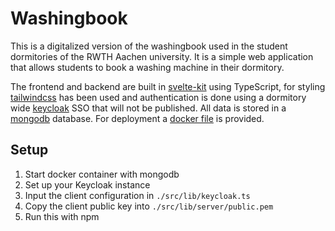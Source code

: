 # Washingbook

This is a digitalized version of the washingbook used in the student dormitories of the RWTH Aachen university. 
It is a simple web application that allows students to book a washing machine in their dormitory. 

The frontend and backend are built in [svelte-kit](https://kit.svelte.dev/) using TypeScript,
for styling [tailwindcss](https://tailwindcss.com/) has been used
and authentication is done using a dormitory wide [keycloak](https://www.keycloak.org/) SSO that will not be published.
All data is stored in a [mongodb](https://www.mongodb.com/) database.
For deployment a [docker file](https://www.docker.com/) is provided.

## Setup
1. Start docker container with mongodb
1. Set up your Keycloak instance
1. Input the client configuration in `./src/lib/keycloak.ts`
1. Copy the client public key into `./src/lib/server/public.pem`
1. Run this with npm
